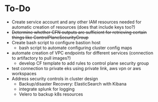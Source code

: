 # To-Do
* Create service account and any other IAM resources needed for automatic creation of resources (does that include keys too?)
* ~~Determine whether CFN outputs are sufficient for retrieving certain things like ControlPlaneSecurityGroup~~
* Create bash script to configure bastion host
    * bash script to automate configuring cluster config maps
* automate creation of VPC endpoints for different services (connection to artifactory to pull images?)
    * develop CF template to add rules to control plane security group
* test connection to private eks using private link, aws vpn or aws workspaces
* Address security controls in cluster design
    * Backup/disaster Recovery: ElasticSearch with Kibana
    * integrate splunk for logging
    * Velero to backup k8s resources

